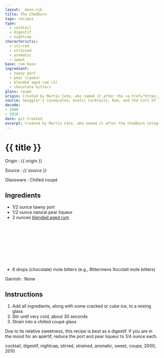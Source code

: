 ```yaml
---
layout: _main.njk
title: The Chadburn
tags: recipes
type:
  - cocktail
  - digestif
  - nightcap
characteristic:
  - stirred
  - strained
  - aromatic
  - sweet
base: rum base
ingredient:
  - tawny port
  - pear liqueur
  - blended aged rum (3)
  - chocolate bitters
glass: coupe
origin: Created by Martin Cate, who named it after the <a href="https://en.wikipedia.org/wiki/Engine_order_telegraph" target="_blank" rel="external noopener">Chadburn telegraph</a>.
source: Smuggler's Cove&colon; Exotic Cocktails, Rum, and the Cult of Tiki
decade:
- 2000
- 2010
date: git Created
excerpt: Created by Martin Cate, who named it after the Chadburn telegraph.
---
```

<!-- markdownlint-disable MD025 -->
# {{ title }}
<!-- markdownlint-enable MD025 -->

Origin
  : {{ origin }}

Source
  : <cite><span data-pagefind-filter="Source">{{ source }}</span></cite>

Glassware
  : Chilled coupé

## Ingredients

* 1/2 ounce tawny port
* 1/2 ounce natural pear liqueur
* 2 ounces [blended aged rum](/rums/05-rum-blended-aged/)<icon-l space="1em" class="bigger" label="(3)"><span class="with-icon"><svg class="icon"><use href="/assets/images/icons/circle-3.svg#circle-3"></use></svg></span></icon-l>
* 6 drops (chocolate) mole bitters (e.g., Bittermens Xocolatl mole bitters)

Garnish
  : <span data-pagefind-filter="Garnish">None</span>

## Instructions

1. Add all ingredients, along with some cracked or cube ice, to a mixing glass
2. Stir until very cold, about 30 seconds
3. Strain into a chilled coupé glass

<tiki-callout type="tip">

  Due to its relative sweetness, this recipe is best as a digestif. If you are in the mood for an apértif, reduce the port and pear liqueur to 1/4 ounce each.

</tiki-callout>

<div
  class="sr-only"
  data-cat[0]="Drink"
  data-type[0]="Cocktail"
  data-type[1]="Digestif"
  data-type[2]="Nightcap"
  data-char[0]="Stirred"
  data-char[1]="Strained"
  data-char[2]="Aromatic"
  data-char[3]="Sweet"
  data-origin[0]="Martin Cate"
  data-base[0]="Rum/Cane spirits"
  data-ingredient[0]="Port, tawny"
  data-ingredient[1]="Pear liqueur"
  data-ingredient[2]="Blended aged rum [3]"
  data-ingredient[3]="Bittermens Xocolatl mole bitters"
  data-ingredient[4]="Chocolate bitters"
  data-ingredient[5]="Mole bitters"
  data-ingredient[6]="Wine, fortified"
  data-liquor[0]="Port, tawny"
  data-liquor[1]="Pear liqueur"
  data-liquor[2]="Blended aged rum [3]"
  data-liquor[3]="Wine, fortified"
  data-bitters[0]="Bittermens Xocolatl mole bitters"
  data-bitters[1]="Chocolate bitters"
  data-bitters[2]="Mole bitters"
  data-beer-wine[0]="Port, tawny"
  data-beer-wine[1]="Wine, fortified"
  data-glass[0]="Coupé"
  data-decade[0]="2000"
  data-decade[1]="2010"
  data-pagefind-filter="
    Category[data-cat[0]],
    Type[data-type[0]],
    Type[data-type[1]],
    Type[data-type[2]],
    Characteristic[data-char[0]],
    Characteristic[data-char[1]],
    Characteristic[data-char[2]],
    Characteristic[data-char[3]],
    Origin[data-origin[0]],
    Base[data-base[0]],
    Ingredient[data-ingredient[0]],
    Ingredient[data-ingredient[1]],
    Ingredient[data-ingredient[2]],
    Ingredient[data-ingredient[3]],
    Ingredient[data-ingredient[4]],
    Ingredient[data-ingredient[5]],
    Ingredient[data-ingredient[6]],
    Liquor[data-liquor[0]],
    Liquor[data-liquor[1]],
    Liquor[data-liquor[2]],
    Liquor[data-liquor[3]],
    Bitters[data-bitters[0]],
    Bitters[data-bitters[1]],
    Bitters[data-bitters[2]],
    Beer & Wine[data-beer-wine[0]],
    Beer & Wine[data-beer-wine[1]],
    Glassware[data-glass[0]],
    Decade[data-decade[0]],
    Decade[data-decade[1]]
  "
>
</div>

<div class="keywords" aria-hidden>cocktail, digestif, nightcap, stirred, strained, aromatic, sweet, coupe, 2000, 2010</div>
